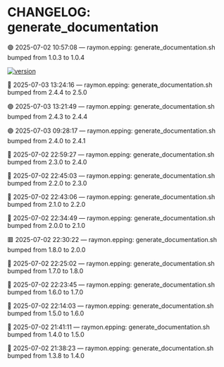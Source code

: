 # CHANGELOG: generate_documentation

🟣 2025-07-02 10:57:08 — raymon.epping: generate_documentation.sh bumped from 1.0.3 to 1.0.4

[![version](https://img.shields.io/badge/version-2.5.0-red)](https://github.com/raymonepping)

🔵 2025-07-03 13:24:16 — raymon.epping: generate_documentation.sh bumped from 2.4.4 to 2.5.0

🟣 2025-07-03 13:21:49 — raymon.epping: generate_documentation.sh bumped from 2.4.3 to 2.4.4

🟣 2025-07-03 09:28:17 — raymon.epping: generate_documentation.sh bumped from 2.4.0 to 2.4.1

🔵 2025-07-02 22:59:27 — raymon.epping: generate_documentation.sh bumped from 2.3.0 to 2.4.0

🔵 2025-07-02 22:45:03 — raymon.epping: generate_documentation.sh bumped from 2.2.0 to 2.3.0

🔵 2025-07-02 22:43:06 — raymon.epping: generate_documentation.sh bumped from 2.1.0 to 2.2.0

🔵 2025-07-02 22:34:49 — raymon.epping: generate_documentation.sh bumped from 2.0.0 to 2.1.0

🟥 2025-07-02 22:30:22 — raymon.epping: generate_documentation.sh bumped from 1.8.0 to 2.0.0

🔵 2025-07-02 22:25:02 — raymon.epping: generate_documentation.sh bumped from 1.7.0 to 1.8.0

🔵 2025-07-02 22:23:45 — raymon.epping: generate_documentation.sh bumped from 1.6.0 to 1.7.0

🔵 2025-07-02 22:14:03 — raymon.epping: generate_documentation.sh bumped from 1.5.0 to 1.6.0

🔵 2025-07-02 21:41:11 — raymon.epping: generate_documentation.sh bumped from 1.4.0 to 1.5.0

🔵 2025-07-02 21:38:23 — raymon.epping: generate_documentation.sh bumped from 1.3.8 to 1.4.0
